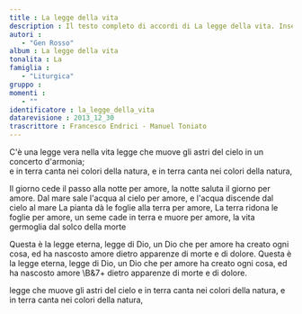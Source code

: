 ```yaml
--- 
title : La legge della vita
description : Il testo completo di accordi di La legge della vita. Inseriscila nel tuo canzoniere!
autori : 
   - "Gen Rosso"
album : La legge della vita
tonalita : La
famiglia : 
   - "Liturgica"
gruppo : 
momenti : 
   - ""
identificatore : la_legge_della_vita
datarevisione : 2013_12_30
trascrittore : Francesco Endrici - Manuel Toniato
--- 
```




C'è una legge vera nella vita 
legge che muove gli astri del cielo 
in un concerto d'armonia;  
e in terra canta nei colori della natura, 
e in terra canta nei colori della natura, 


Il giorno cede il passo alla notte per amore,
la notte saluta il giorno per amore.
Dal mare sale l'acqua al cielo per amore,
e l'acqua discende dal cielo al mare 
La pianta dà le foglie alla terra per amore,
La terra ridona le foglie per amore,
un seme cade in terra e muore per amore,
la vita germoglia dal solco della morte 


Questa è la legge eterna, legge di Dio,
un Dio che per amore   ha creato ogni cosa,
ed ha nascosto amore
dietro apparenze di morte e di dolore.
Questa è la legge eterna, legge di Dio,
un Dio che per amore   ha creato ogni cosa,
ed ha nascosto amore \B&7+ 
dietro apparenze di morte e di dolore.


legge che muove gli astri del cielo 
e in terra canta nei colori della natura, 
e in terra canta nei colori della natura, 


